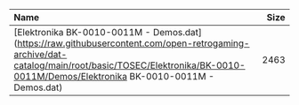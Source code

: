 |Name|Size|
|:---|---:|
|[Elektronika BK-0010-0011M - Demos.dat](https://raw.githubusercontent.com/open-retrogaming-archive/dat-catalog/main/root/basic/TOSEC/Elektronika/BK-0010-0011M/Demos/Elektronika BK-0010-0011M - Demos.dat)|2463|
